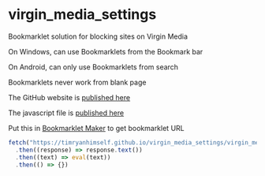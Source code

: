 # virgin_media_settings

Bookmarklet solution for blocking sites on Virgin Media

On Windows, can use Bookmarklets from the Bookmark bar

On Android, can only use Bookmarklets from search

Bookmarklets never work from blank page

The GitHub website is [published here](https://timryanhimself.github.io/virgin_media_settings)

The javascript file is [published here](https://timryanhimself.github.io/virgin_media_settings/virgin_media_block_youtube.js)

Put this in [Bookmarklet Maker](https://caiorss.github.io/bookmarklet-maker/) to get bookmarklet URL  

``` javascript
fetch("https://timryanhimself.github.io/virgin_media_settings/virgin_media_block_youtube.js")
  .then((response) => response.text())
  .then((text) => eval(text))
  .then(() => {})
```
